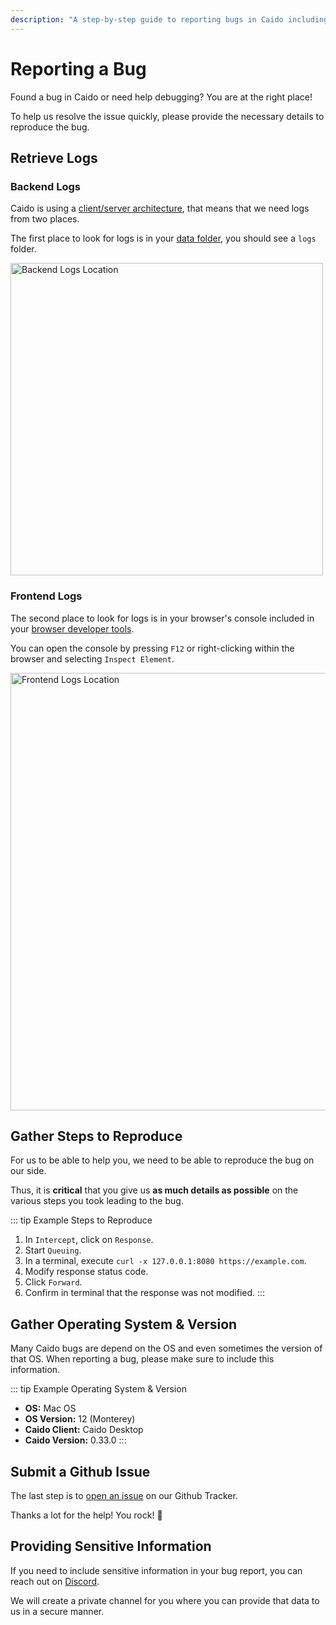 ```yaml
---
description: "A step-by-step guide to reporting bugs in Caido including log collection, reproduction steps, and GitHub issue submission."
---
```


# Reporting a Bug

Found a bug in Caido or need help debugging? You are at the right place!

To help us resolve the issue quickly, please provide the necessary details to reproduce the bug.

## Retrieve Logs

### Backend Logs

Caido is using a [client/server architecture](/concepts/essentials/instances.md), that means that we need logs from two places.

The first place to look for logs is in your [data folder](/reference/internal_files.md), you should see a `logs` folder.

<img width="500" alt="Backend Logs Location" src="/_images/backend_logs.png" center/>

### Frontend Logs

The second place to look for logs is in your browser's console included in your [browser developer tools](https://developer.mozilla.org/en-US/docs/Learn/Common_questions/Tools_and_setup/What_are_browser_developer_tools).

You can open the console by pressing `F12` or right-clicking within the browser and selecting `Inspect Element`.

<img width="700" alt="Frontend Logs Location" src="/_images/frontend_logs.png" center/>

## Gather Steps to Reproduce

For us to be able to help you, we need to be able to reproduce the bug on our side.

Thus, it is **critical** that you give us **as much details as possible** on the various steps you took leading to the bug.

::: tip Example Steps to Reproduce

1. In `Intercept`, click on `Response`.
2. Start `Queuing`.
3. In a terminal, execute `curl -x 127.0.0.1:8080 https://example.com`.
4. Modify response status code.
5. Click `Forward`.
6. Confirm in terminal that the response was not modified.
:::

## Gather Operating System & Version

Many Caido bugs are depend on the OS and even sometimes the version of that OS.
When reporting a bug, please make sure to include this information.

::: tip Example Operating System & Version

- **OS:** Mac OS
- **OS Version:** 12 (Monterey)
- **Caido Client:** Caido Desktop
- **Caido Version:** 0.33.0
:::

## Submit a Github Issue

The last step is to [open an issue](https://github.com/caido/caido/issues/new?assignees=&labels=&projects=&template=bug.md&title=) on our Github Tracker.

Thanks a lot for the help! You rock! 🤘

## Providing Sensitive Information

If you need to include sensitive information in your bug report, you can reach out on [Discord](https://links.caido.io/www-discord).

We will create a private channel for you where you can provide that data to us in a secure manner.
